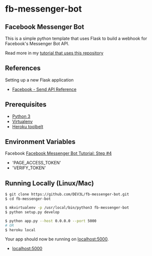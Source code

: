 # fb-messenger-bot

## Facebook Messenger Bot
This is a simple python template that uses Flask to build a webhook for Facebook's Messenger Bot API.

Read more in my [tutorial that uses this repository](https://blog.hartleybrody.com/fb-messenger-bot/)


## References

Setting up a new Flask application

- [Facebook - Send API Reference](https://developers.facebook.com/docs/messenger-platform/send-api-reference)


## Prerequisites

- [Python 3](https://www.python.org/downloads/)
- [Virtualenv](http://docs.python-guide.org/en/latest/dev/virtualenvs/)
- [Heroku toolbelt](https://devcenter.heroku.com/articles/heroku-command-line)


## Environment Variables

Facebook
[Facebook Messenger Bot Tutorial: Step #4](https://blog.hartleybrody.com/fb-messenger-bot/)
- 'PAGE_ACCESS_TOKEN'
- 'VERIFY_TOKEN'


## Running Locally (Linux/Mac)

```sh
$ git clone https://github.com/DEV3L/fb-messenger-bot.git
$ cd fb-messenger-bot

$ mkvirtualenv -p /usr/local/bin/python3 fb-messenger-bot
$ python setup.py develop

$ python app.py --host 0.0.0.0 --port 5000
# OR
$ heroku local
```

Your app should now be running on [localhost:5000](http://localhost:5000/).

- [localhost:5000](http://localhost:5000/)

